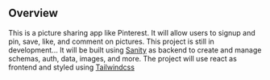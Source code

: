 ﻿## Overview
 
 This is a picture sharing app like Pinterest. It will allow users to signup and pin, save, like, and comment on pictures. This project is still in development... It will be built using [Sanity](https://sanity.io) as backend to create and manage schemas, auth, data, images, and more. The project will use react as frontend and styled using [Tailwindcss](https://tailwindcss.com)
